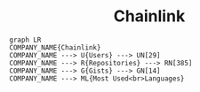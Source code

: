 <h1 align="center">Chainlink</h1>

```mermaid
graph LR
COMPANY_NAME{Chainlink}
COMPANY_NAME ---> U{Users} ---> UN[29]
COMPANY_NAME ---> R{Repositories} ---> RN[385]
COMPANY_NAME ---> G{Gists} ---> GN[14]
COMPANY_NAME ---> ML{Most Used<br>Languages}
```
